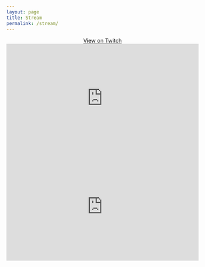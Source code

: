 ```yaml
---
layout: page
title: Stream
permalink: /stream/
---
```


<div style="text-align: center;">
<a href="https://www.twitch.tv/SoumyaK4" class="btn twitch fab fa-twitch"> View on Twitch</a>
</div>

<div style="padding-bottom: 56.25%; position: relative;">
<iframe width="100%" height="100%" 
src="https://player.twitch.tv/?channel=SoumyaK4&parent=soumyak4.in" frameborder="0" 
allow="accelerometer; autoplay; encrypted-media; gyroscope; picture-in-picture; fullscreen"  
style="position: absolute; top: 0px; left: 0px; width: 100%; height: 100%;">
</iframe>
</div>

<div class="twitch-chat-container" style="padding-bottom: 56.25%; position: relative;">
<iframe width="100%" height="100%" src="https://www.twitch.tv/embed/SoumyaK4/chat?darkpopout&parent=soumyak4.in" frameborder="0" 
allow="accelerometer; autoplay; encrypted-media; gyroscope; picture-in-picture; fullscreen"  
style="position: absolute; top: 0px; left: 0px; width: 100%; height: 100%;">
</iframe>
</div>